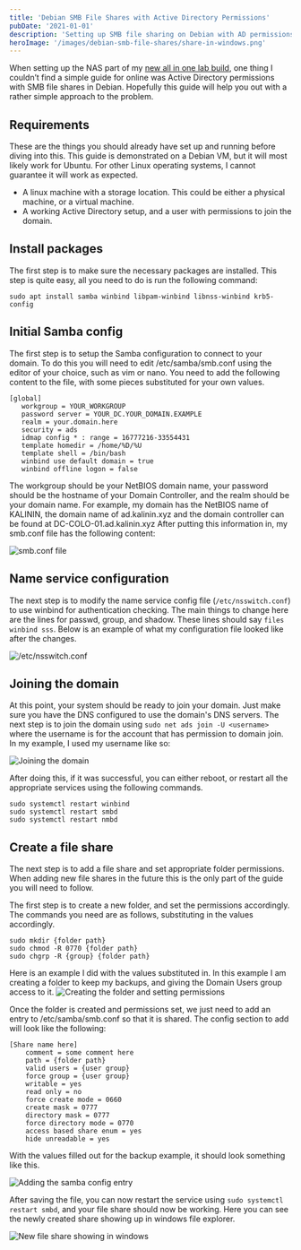 ```yaml
---
title: 'Debian SMB File Shares with Active Directory Permissions'
pubDate: '2021-01-01'
description: 'Setting up SMB file sharing on Debian with AD permissions.'
heroImage: '/images/debian-smb-file-shares/share-in-windows.png'
---
```


When setting up the NAS part of my [new all in one lab build](/posts/threadripper-build-storage), one thing I couldn’t find a simple guide for online was Active Directory permissions with SMB file shares in Debian. Hopefully this guide will help you out with a rather simple approach to the problem.

## Requirements

These are the things you should already have set up and running before diving into this. This guide is demonstrated on a Debian VM, but it will most likely work for Ubuntu. For other Linux operating systems, I cannot guarantee it will work as expected.

* A linux machine with a storage location. This could be either a physical machine, or a virtual machine.
* A working Active Directory setup, and a user with permissions to join the domain.

## Install packages

The first step is to make sure the necessary packages are installed. This step is quite easy, all you need to do is run the following command:

```
sudo apt install samba winbind libpam-winbind libnss-winbind krb5-config
```

## Initial Samba config 
The first step is to setup the Samba configuration to connect to your domain. To do this you will need to edit /etc/samba/smb.conf using the editor of your choice, such as vim or nano.
You need to add the following content to the file, with some pieces substituted for your own values.

```
[global]
   workgroup = YOUR_WORKGROUP
   password server = YOUR_DC.YOUR_DOMAIN.EXAMPLE
   realm = your.domain.here
   security = ads
   idmap config * : range = 16777216-33554431
   template homedir = /home/%D/%U
   template shell = /bin/bash
   winbind use default domain = true
   winbind offline logon = false
```

The workgroup should be your NetBIOS domain name, your password should be the hostname of your Domain Controller, and the realm should be your domain name.
For example, my domain has the NetBIOS name of KALININ, the domain name of ad.kalinin.xyz and the domain controller can be found at DC-COLO-01.ad.kalinin.xyz
After putting this information in, my smb.conf file has the following content:

![smb.conf file](/images/debian-smb-file-shares/smb_config.png)

## Name service configuration

The next step is to modify the name service config file (`/etc/nsswitch.conf`) to use winbind for authentication checking. The main things to change here are the lines for passwd, group, and shadow. These lines should say `files winbind sss`. Below is an example of what my configuration file looked like after the changes.

![/etc/nsswitch.conf](/images/debian-smb-file-shares/nsswitch.png)

## Joining the domain

At this point, your system should be ready to join your domain. Just make sure you have the DNS configured to use the domain's DNS servers. 
The next step is to join the domain using `sudo net ads join -U <username>` where the username is for the account that has permission to domain join.
In my example, I used my username like so:

![Joining the domain](/images/debian-smb-file-shares/joining-domain.png)

After doing this, if it was successful, you can either reboot, or restart all the appropriate services using the following commands.

```
sudo systemctl restart winbind
sudo systemctl restart smbd
sudo systemctl restart nmbd
```

## Create a file share

The next step is to add a file share and set appropriate folder permissions. When adding new file shares in the future this is the only part of the guide you will need to follow.

The first step is to create a new folder, and set the permissions accordingly. The commands you need are as follows, substituting in the values accordingly.

```
sudo mkdir {folder path}
sudo chmod -R 0770 {folder path}
sudo chgrp -R {group} {folder path}
```

Here is an example I did with the values substituted in. In this example I am creating a folder to keep my backups, and giving the Domain Users group access to it.
![Creating the folder and setting permissions](/images/debian-smb-file-shares/creating-folder.png)

Once the folder is created and permissions set, we just need to add an entry to /etc/samba/smb.conf so that it is shared. The config section to add will look like the following:

```
[Share name here]
    comment = some comment here
    path = {folder path}
    valid users = {user group}
    force group = {user group}
    writable = yes
    read only = no
    force create mode = 0660
    create mask = 0777
    directory mask = 0777
    force directory mode = 0770
    access based share enum = yes
    hide unreadable = yes
```

With the values filled out for the backup example, it should look something like this.

![Adding the samba config entry](/images/debian-smb-file-shares/samba-entry.png)

After saving the file, you can now restart the service using `sudo systemctl restart smbd`, and your file share should now be working. Here you can see the newly created share showing up in windows file explorer.

![New file share showing in windows](/images/debian-smb-file-shares/share-in-windows.png)
